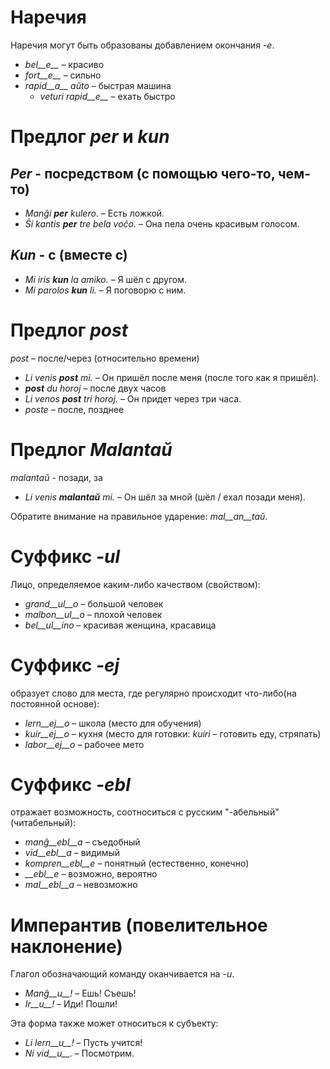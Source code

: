 # Наречия

Наречия могут быть образованы добавлением окончания *-e*.

- *bel__e__*   – красиво
- *fort__e__*  – сильно
- *rapid__a__ aŭto*   – быстрая машина
	- *veturi rapid__e__*   – ехать быстро


# Предлог *per* и *kun*

## *Per* - посредством (с помощью чего-то, чем-то)

- *Manĝi __per__ kulero*. – Есть ложкой.
- *Ŝi kantis __per__ tre bela voĉo.* – Она пела очень красивым голосом.
 
## *Kun* - с (вместе с)        

- *Mi iris __kun__ la amiko.*    – Я шёл с другом.
- *Mi parolos __kun__ li.*       – Я поговорю с ним.



# Предлог *post*

*post* – после/через (относительно времени)

- *Li venis __post__ mi.*   – Он пришёл после меня (после того как я пришёл).
- *__post__ du horoj* – после двух часов
- *Li venos __post__ tri horoj.* – Он придет через три часа.
- *poste* – после, позднее


# Предлог *Malantaŭ*

*malantaŭ* - позади, за

- *Li venis __malantaŭ__ mi.* – Он шёл за мной (шёл / ехал позади меня).

Обратите внимание на правильное ударение: *mal__an__taŭ*.
 
# Суффикс *-ul*

Лицо, определяемое каким-либо качеством (свойством):

- *grand__ul__o*  – большой человек
- *malbon__ul__o* – плохой человек
- *bel__ul__ino*  – красивая женщина, красавица

 

# Суффикс *-ej*

образует слово для места, где регулярно происходит что-либо(на постоянной основе):

- *lern__ej__o*  – школа (место для обучения)
- *kuir__ej__o*  – кухня (место для готовки: *kuiri* – готовить еду, стряпать)
- *labor__ej__o* – рабочее мето
 

# Суффикс *-ebl*

отражает возможность, соотноситься с русским "-абельный" (читабельный):

- *manĝ__ebl__a* – съедобный
- *vid__ebl__a* – видимый
- *kompren__ebl__e* – понятный (естественно, конечно)
- *__ebl__e* – возможно, вероятно
- *mal__ebl__a* – невозможно


# Имперантив (повелительное наклонение)

Глагол обозначающий команду оканчивается на *-u*.

- *Manĝ__u__!*   – Ешь! Съешь!
- *Ir__u__!*   – Иди! Пошли!

Эта форма также может относиться к субъекту:

- *Li lern__u__!* – Пусть учится!
- *Ni vid__u__.*  – Посмотрим.
 
